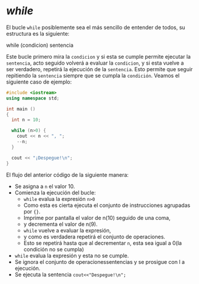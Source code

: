 _while_
====

El bucle `while` posiblemente sea el más sencillo de entender de todos, su estructura es la siguiente:

while (condicion) sentencia

Este bucle primero mira la `condicion` y si esta se cumple permite ejecutar la `sentencia`, acto seguido volverá a evaluar la `condicion`, y si esta vuelve a ser verdadero, repetirá la ejecución de la `sentencia`. Esto permite que seguir repitiendo la `sentencia` siempre que se cumpla la `condición`. Veamos el siguiente caso de ejemplo:

```cpp
#include <iostream>
using namespace std;

int main ()
{
  int n = 10;

  while (n>0) {
    cout << n << ", ";
    --n;
  }

  cout << "¡Despegue!\n";
}
```

El flujo del anterior código de la siguiente manera:
* Se asigna a `n` el valor 10.
* Comienza la ejecución del bucle:  
    * `while` evalua la expresión `n>0`
    * Como esta es cierta ejecuta el conjunto de instrucciones agrupadas por `{}`.
    * Imprime por pantalla el valor de n(10) seguido de una coma,
    * y decrementa el valor de n(9).
    * `while` vuelve a evaluar la expresión,
    * y como es verdadera repetirá el conjunto de operaciones.
    * Esto se repetirá hasta que al decrementar `n`, esta sea igual a 0(la condición no se cumpla)
* `while` evalua la expresión y esta no se cumple.
* Se ignora el conjunto de operacionessentencias y se prosigue con l a ejecución.
* Se ejecuta la sentencia `cout<<"Despegue!\n";`